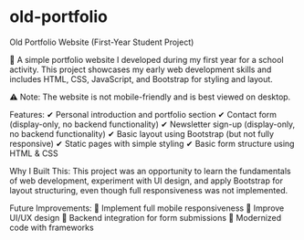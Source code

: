 # old-portfolio
Old Portfolio Website (First-Year Student Project)

🚀 A simple portfolio website I developed during my first year for a school activity. This project showcases my early web development skills and includes HTML, CSS, JavaScript, and Bootstrap for styling and layout.

⚠ Note: The website is not mobile-friendly and is best viewed on desktop.

Features:
✔ Personal introduction and portfolio section
✔ Contact form (display-only, no backend functionality)
✔ Newsletter sign-up (display-only, no backend functionality)
✔ Basic layout using Bootstrap (but not fully responsive)
✔ Static pages with simple styling
✔ Basic form structure using HTML & CSS

Why I Built This:
This project was an opportunity to learn the fundamentals of web development, experiment with UI design, and apply Bootstrap for layout structuring, even though full responsiveness was not implemented.

Future Improvements:
🔹 Implement full mobile responsiveness
🔹 Improve UI/UX design
🔹 Backend integration for form submissions
🔹 Modernized code with frameworks
